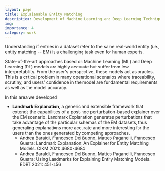 ```yaml
---
layout: page
title: Explaianable Entity Matching
description: Development of Machine Learning and Deep Learning Techniques for Entity Matching
img:
importance: 4
category: work
---
```



Understanding if entries in a dataset refer to the same real-world entity (i.e., entity matching -- EM) is a challenging task even for human experts.

State-of-the-art approaches based on Machine Learning (ML) and Deep Learning (DL) models are highly accurate but  suffer from low interpretability. From the user's perspective, these models act as oracles. This is a critical problem in many operational scenarios where traceability, scrutiny, and users' confidence in the model are fundamental requirements as well as the model accuracy.

In this area we developed
- **Landmark Explanation**, a generic and extensible framework that extends the capabilities of a post-hoc perturbation-based explainer over the EM scenario. Landmark Explanation generates perturbations that take advantage of the particular schemas of the EM datasets, thus generating explanations more accurate and more interesting for the users than the ones generated by competing approaches.
	- 	Andrea Baraldi, Francesco Del Buono, Matteo Paganelli, Francesco Guerra:
Landmark Explanation: An Explainer for Entity Matching Models. CIKM 2021: 4680-4684
	- 	Andrea Baraldi, Francesco Del Buono, Matteo Paganelli, Francesco Guerra:
Using Landmarks for Explaining Entity Matching Models. EDBT 2021: 451-456
